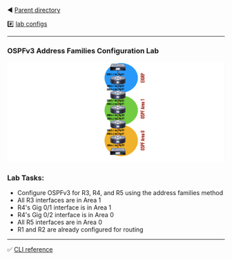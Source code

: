 ◀️ [Parent directory](../) 

#️⃣ [lab configs](./ospfv2.yaml)

---

### OSPFv3 Address Families Configuration Lab

![Lab topology](https://github.com/tech-zero/assets/blob/main/images/ospfv3-addr-fam.png)

### Lab Tasks:
- Configure OSPFv3 for R3, R4, and R5 using the address families method
- All R3 interfaces are in Area 1
- R4's Gig 0/1 interface is in Area 1
- R4's Gig 0/2 interface is in Area 0
- All R5 interfaces are in Area 0
- R1 and R2 are already configured for routing

---

:white_check_mark: [CLI reference](https://github.com/tech-zero/assets/blob/main/solutions/32a-ospfv2.md)
